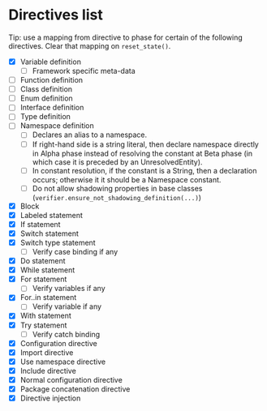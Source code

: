 # Directives list

Tip: use a mapping from directive to phase for certain of the following directives. Clear that mapping on `reset_state()`.

* [x] Variable definition
  * [ ] Framework specific meta-data
* [ ] Function definition
* [ ] Class definition
* [ ] Enum definition
* [ ] Interface definition
* [ ] Type definition
* [ ] Namespace definition
  * [ ] Declares an alias to a namespace.
  * [ ] If right-hand side is a string literal, then declare namespace directly in Alpha phase instead of resolving the constant at Beta phase (in which case it is preceded by an UnresolvedEntity).
  * [ ] In constant resolution, if the constant is a String, then a declaration occurs; otherwise it it should be a Namespace constant.
  * [ ] Do not allow shadowing properties in base classes (`verifier.ensure_not_shadowing_definition(...)`)
* [x] Block
* [x] Labeled statement
* [x] If statement
* [x] Switch statement
* [x] Switch type statement
  * [ ] Verify case binding if any
* [x] Do statement
* [x] While statement
* [x] For statement
  * [ ] Verify variables if any
* [x] For..in statement
  * [ ] Verify variable if any
* [x] With statement
* [x] Try statement
  * [ ] Verify catch binding
* [x] Configuration directive
* [x] Import directive
* [x] Use namespace directive
* [x] Include directive
* [x] Normal configuration directive
* [x] Package concatenation directive
* [x] Directive injection